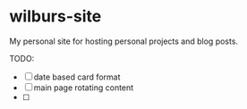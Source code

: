 # wilburs-site
My personal site for hosting personal projects and blog posts.


TODO: 
- [ ] date based card format
- [ ] main page rotating content
- [ ] 